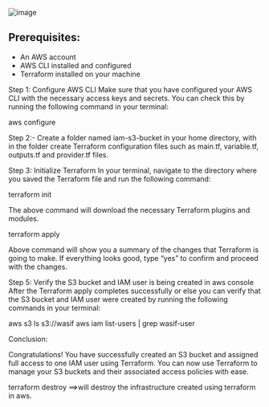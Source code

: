 ![image](https://github.com/SyedWasifAbbas5/Terraform/assets/124575436/d84162e8-5623-4b0b-9878-ddf4e7d7047c)

## Prerequisites:

* An AWS account
* AWS CLI installed and configured
* Terraform installed on your machine

Step 1: Configure AWS CLI Make sure that you have configured your AWS CLI with the necessary access keys and secrets. You can check this by running the following command in your terminal:

aws configure

Step 2:- Create a folder named iam-s3-bucket in your home directory, with in the folder create Terraform configuration files such as main.tf, variable.tf, outputs.tf and provider.tf files.

Step 3: Initialize Terraform In your terminal, navigate to the directory where you saved the Terraform file and run the following command:

terraform init

The above command will download the necessary Terraform plugins and modules.

terraform apply

Above command will show you a summary of the changes that Terraform is going to make. If everything looks good, type “yes” to confirm and proceed with the changes.

Step 5: Verify the S3 bucket and IAM user is being created in aws console After the Terraform apply completes successfully or else you can verify that the S3 bucket and IAM user were created by running the following commands in your terminal:

aws s3 ls s3://wasif
aws iam list-users | grep wasif-user

Conclusion:

Congratulations! You have successfully created an S3 bucket and assigned full access to one IAM user using Terraform. You can now use Terraform to manage your S3 buckets and their associated access policies with ease.

terraform destroy ==>will destroy the infrastructure created using terraform in aws.
